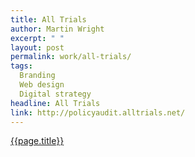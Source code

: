 ```yaml
---
title: All Trials
author: Martin Wright
excerpt: " "
layout: post
permalink: work/all-trials/
tags:
  Branding
  Web design
  Digital strategy
headline: All Trials
link: http://policyaudit.alltrials.net/
---
```

[{{page.title}}]({{page.link}})